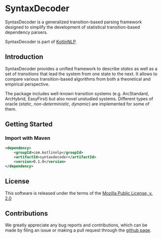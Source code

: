 # SyntaxDecoder

SyntaxDecoder is a generalized transition-based parsing framework designed to simplify the development of 
statistical transition-based dependency parsers.

SyntaxDecoder is part of [KotlinNLP](http://kotlinnlp.com/ "KotlinNLP").


## Introduction

SyntaxDecoder provides a unified framework to describe *states* as well as a set of *transitions* that lead the 
system from one state to the next.
It allows to compare various transition-based algorithms from both a theoretical and empirical perspective.

The package includes well-known transition systems (e.g. ArcStandard, ArcHybrid, EasyFirst) but also novel 
unstudied systems. Different types of oracle (*static*, *non-deterministic*, *dynamic*) are implemented for some of 
them.


## Getting Started

### Import with Maven

```xml
<dependency>
    <groupId>com.kotlinnlp</groupId>
    <artifactId>syntaxdecoder</artifactId>
    <version>0.1.0</version>
</dependency>
```


## License

This software is released under the terms of the
[Mozilla Public License, v. 2.0](https://mozilla.org/MPL/2.0/ "Mozilla Public License, v. 2.0")


## Contributions

We greatly appreciate any bug reports and contributions, which can be made by filing an issue or making a pull
request through the [github page](https://github.com/kotlinnlp/SyntaxDecoder "KotlinNLP - SyntaxDecoder on 
GitHub").
